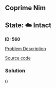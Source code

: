 ## Coprime Nim

## State: :cloud: **Intact**

**ID: 560**

[Problem Description](https://projecteuler.net/problem=560)

[Source code](main.cpp)

### Solution
0